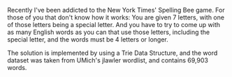 Recently I've been addicted to the New York Times' Spelling Bee game.
For those of you that don't know how it works:
You are given 7 letters, with one of those letters being a special letter.
And you have to try to come up with as many English words as
you can that use those letters, including the special letter, and the
words must be 4 letters or longer.

The solution is implemented by using a Trie Data Structure, and the
word dataset was taken from UMich's jlawler wordlist, and
contains 69,903 words.

